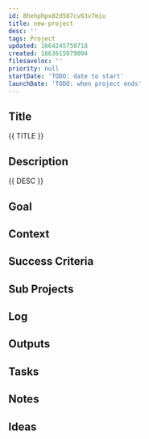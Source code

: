 ```yaml
---
id: 8hehphpx82d587cv63v7miu
title: new-project
desc: ''
tags: Project
updated: 1664245750718
created: 1663615079004
filesaveloc: ''
priority: null
startDate: 'TODO: date to start'
launchDate: 'TODO: when project ends'
---
```


## Title
{{ TITLE }}

## Description
{{ DESC }}


## Goal
<!-- What are you trying to accomplish -->

## Context
<!-- Related Projects - Ideally build this into an automated "what's this building on/leading to" filler spot -->

## Success Criteria
<!-- milestones for this project -->

## Sub Projects
<!-- For larger projects, list out sub projects related-->

## Log
<!-- For longer projects, keep a rough log of major events-->

## Outputs
<!-- any outputs that were generated from this project. eg. slides, videos, etc-->

<!-- Everything below this line is work needed to achieve the stated goal-->

## Tasks
<!-- use this space to track current tasks. alternatively, you can also link to your daily journal note -->

## Notes
<!-- use this space for arbitrary notes -->

## Ideas
<!-- relevant thoughts, ideas, or resources -->

